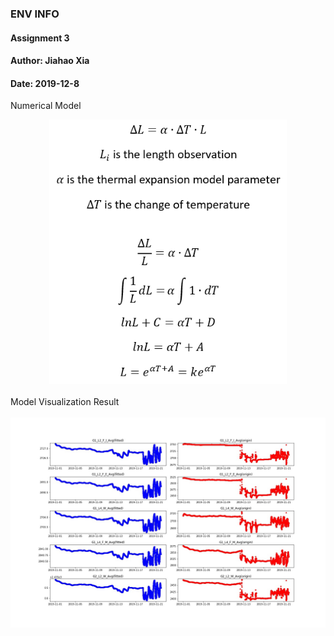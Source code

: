 ### ENV INFO
#### Assignment 3
#### Author: Jiahao Xia
#### Date: 2019-12-8
Numerical Model<br>
<div align="center"><img src="https://github.com/JiahaoXia/EI_Assignment3/blob/master/img/numerical%20model.png" width=380 /><div><br>
<div align="left">Model Visualization Result<div><br>
<div align="center"><img src="https://github.com/JiahaoXia/EI_Assignment3/blob/master/img/EI_HW3.jpg" width=1200 /><div>
